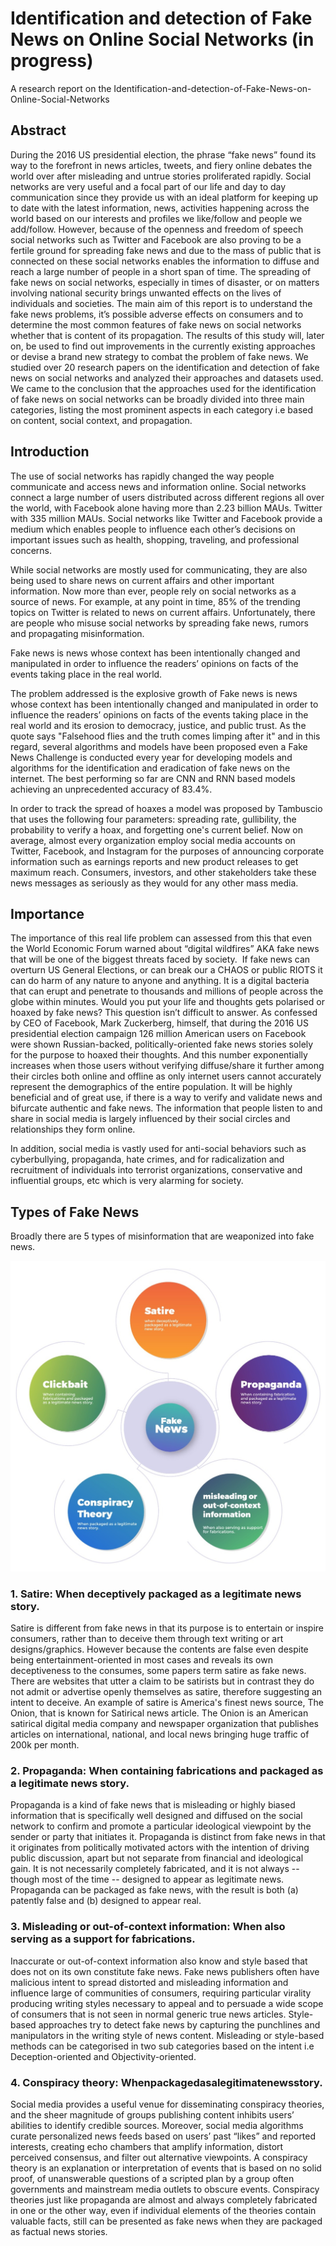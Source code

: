 # Identification and detection of Fake News on Online Social Networks (in progress)
A research report on the Identification-and-detection-of-Fake-News-on-Online-Social-Networks

## Abstract
During the 2016 US presidential election, the phrase “fake news” found its way to the
forefront in news articles, tweets, and fiery online debates the world over after misleading and
untrue stories proliferated rapidly. Social networks are very useful and a focal part of our life and
day to day communication since they provide us with an ideal platform for keeping up to date
with the latest information, news, activities happening across the world based on our interests
and profiles we like/follow and people we add/follow. However, because of the openness and
freedom of speech social networks such as Twitter and Facebook are also proving to be a fertile
ground for spreading fake news and due to the mass of public that is connected on these social
networks enables the information to diffuse and reach a large number of people in a short span of
time. The spreading of fake news on social networks, especially in times of disaster, or on
matters involving national security brings unwanted effects on the lives of individuals and
societies. The main aim of this report is to understand the fake news problems, it’s possible
adverse effects on consumers and to determine the most common features of fake news on social
networks whether that is content of its propagation. The results of this study will, later on, be
used to find out improvements in the currently existing approaches or devise a brand new
strategy to combat the problem of fake news. We studied over 20 research papers on the
identification and detection of fake news on social networks and analyzed their approaches and
datasets used. We came to the conclusion that the approaches used for the identification of fake
news on social networks can be broadly divided into three main categories, listing the most
prominent aspects in each category i.e based on content, social context, and propagation.

## Introduction
The use of social networks has rapidly changed the way people communicate and access
news and information online. Social networks connect a large number of users distributed across
different regions all over the world, with Facebook alone having more than 2.23 billion MAUs.
Twitter with 335 million MAUs. Social networks like Twitter and Facebook provide a medium
which enables people to influence each other’s decisions on important issues such as health,
shopping, traveling, and professional concerns.

While social networks are mostly used for communicating, they are also being used to
share news on current affairs and other important information. Now more than ever, people rely
on social networks as a source of news. For example, at any point in time, 85% of the trending
topics on Twitter is related to news on current affairs. Unfortunately, there are people who
misuse social networks by spreading fake news, rumors and propagating misinformation.

Fake news is news whose context has been intentionally changed and manipulated in
order to influence the readers’ opinions on facts of the events taking place in the real world.

The problem addressed is the explosive growth of Fake news is news whose context has
been intentionally changed and manipulated in order to influence the readers’ opinions on facts
of the events taking place in the real world and its erosion to democracy, justice, and public trust.
As the quote says "Falsehood flies and the truth comes limping after it" and in this regard,
several algorithms and models have been proposed even a Fake News Challenge is conducted
every year for developing models and algorithms for the identification and eradication of fake
news on the internet. The best performing so far are CNN and RNN based models achieving an
unprecedented accuracy of 83.4%.

In order to track the spread of hoaxes a model was proposed by Tambuscio that uses the
following four parameters: spreading rate, gullibility, the probability to verify a hoax, and
forgetting one's current belief. Now on average, almost every organization employ social media
accounts on Twitter, Facebook, and Instagram for the purposes of announcing corporate
information such as earnings reports and new product releases to get maximum reach.
Consumers, investors, and other stakeholders take these news messages as seriously as they
would for any other mass media.

## Importance
The importance of this real life problem can assessed from this that even the World Economic Forum warned about “​digital wildfires” AKA fake news that will be one of the biggest threats faced by society. ​ If fake news can overturn US General Elections, or can break our a CHAOS or public RIOTS it can do harm of any nature to anyone and anything. It is a digital bacteria that can erupt and penetrate to thousands and millions of people across the globe within minutes. Would you put your life and thoughts gets polarised or hoaxed by fake news? This question isn’t difficult to answer. As confessed by CEO of Facebook, Mark Zuckerberg, himself, that during the 2016 US presidential election campaign 126 million American users on Facebook were shown Russian-backed, politically-oriented fake news stories solely for the purpose to hoaxed their thoughts. And this number exponentially increases when those users without verifying diffuse/share it further among their circles both online and offline as only internet users cannot accurately represent the demographics of the entire population. It will be highly beneficial and of great use, if there is a way to verify and validate news and bifurcate authentic and fake news. The information that people listen to and share in social media is largely influenced by their social circles and relationships they form online.

In addition, social media is vastly used for anti-social behaviors such as cyberbullying, propaganda, hate crimes, and for radicalization and recruitment of individuals into terrorist organizations, conservative and influential groups, etc which is very alarming for society.


## Types of Fake News
Broadly there are 5 types of misinformation that are weaponized into fake news.

<img src="https://raw.githubusercontent.com/isalmanhaider/Identification-and-detection-of-Fake-News-on-Online-Social-Networks/master/images/types-of-fakenews.jpeg" alt="Types of Fake News" max-width="640px">

### 1. Satire: When deceptively packaged as a legitimate news story.
Satire is different from fake news in that its purpose is to entertain or inspire consumers, rather than to deceive them through text writing or art designs/graphics. However because the contents are false even despite being entertainment-oriented in most cases and reveals its own deceptiveness to the consumes, some papers term satire as fake news. There are websites that utter a claim to be satirists but in contrast they do not admit or advertise openly themselves as satire, therefore suggesting an intent to deceive. An example of satire is America's finest news source, The Onion, that is known for Satirical news article. The Onion is an American satirical digital media company and newspaper organization that publishes articles on international, national, and local news bringing huge traffic of 200k per month.

### 2. Propaganda: When containing fabrications and packaged as a legitimate news story.
Propaganda is a kind of fake news that is misleading or highly biased information that is specifically well designed and diffused on the social network to confirm and promote a particular ideological viewpoint by the sender or party that initiates it. Propaganda is distinct from fake news in that it originates from politically motivated actors with the intention of driving public discussion, apart but not separate from financial and
ideological gain. It is not necessarily completely fabricated, and it is not always -- though most of the time -- designed to appear as legitimate news. Propaganda can be packaged as fake news, with the result is both (a) patently false and (b) designed to appear real.

### 3. Misleading or out-of-context information: When also serving as a support for fabrications.
Inaccurate or out-of-context information also know and style based that does not on its own constitute fake news. Fake news publishers often have malicious intent to spread distorted and misleading information and influence large of communities of consumers, requiring particular virality producing writing styles necessary to appeal and to persuade a wide scope of consumers that is not seen in normal generic true news articles. Style-based approaches try to detect fake news by capturing the punchlines and manipulators in the writing style of news content. Misleading or style-based methods can be categorised in two sub categories based on the intent i.e Deception-oriented and Objectivity-oriented.

### 4. Conspiracy theory: Whenpackagedasalegitimatenewsstory.
Social media provides a useful venue for disseminating conspiracy theories, and the sheer magnitude of groups publishing content inhibits users’ abilities to identify credible sources. Moreover, social media algorithms curate personalized news feeds based on users’ past “likes” and reported interests, creating echo chambers that amplify information, distort perceived consensus, and filter out alternative viewpoints. A conspiracy theory is an explanation or interpretation of events that is based on no solid proof, of unanswerable questions of a scripted plan by a group often governments and mainstream media outlets to obscure events. Conspiracy theories just like propaganda are almost and always completely fabricated in one or the other way, even if individual elements of the theories contain ​valuable​ facts, still can be presented as fake news when they are packaged as factual news stories.
